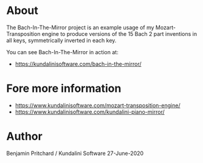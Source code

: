 # About

The Bach-In-The-Mirror project is an example usage of my Mozart-Transposition engine to produce versions of the 15 Bach 2 part inventions in all keys, symmetrically inverted in each key.

You can see Bach-In-The-Mirror in action at:

* https://kundalinisoftware.com/bach-in-the-mirror/

# Fore more information

* https://www.kundalinisoftware.com/mozart-transposition-engine/
* https://www.kundalinisoftware.com/kundalini-piano-mirror/


# Author

Benjamin Pritchard / Kundalini Software
27-June-2020
